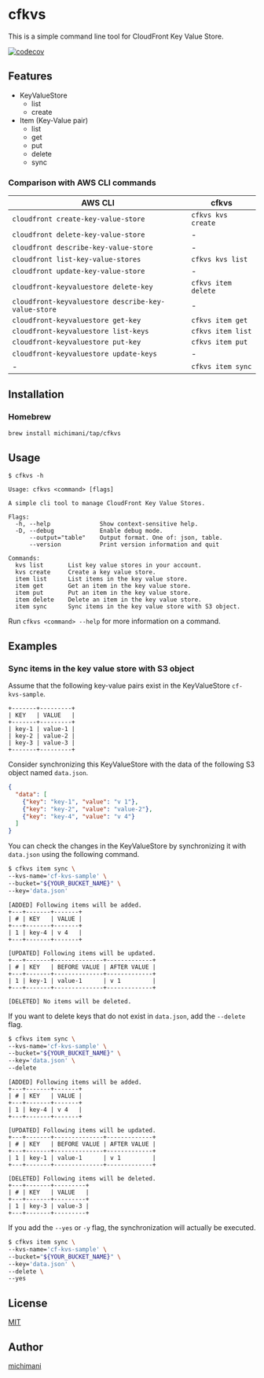 cfkvs
===

This is a simple command line tool for CloudFront Key Value Store.

[![codecov](https://codecov.io/gh/michimani/cfkvs/graph/badge.svg?token=PWKPWONA8G)](https://codecov.io/gh/michimani/cfkvs)

## Features

- KeyValueStore
  - list
  - create
- Item (Key-Value pair)
  - list
  - get
  - put
  - delete
  - sync

### Comparison with AWS CLI commands

| AWS CLI | cfkvs |
| --- | --- |
| `cloudfront create-key-value-store` | `cfkvs kvs create` |
| `cloudfront delete-key-value-store` | - |
| `cloudfront describe-key-value-store` | - |
| `cloudfront list-key-value-stores` | `cfkvs kvs list` |
| `cloudfront update-key-value-store` | - |
| `cloudfront-keyvaluestore delete-key` | `cfkvs item delete` |
| `cloudfront-keyvaluestore describe-key-value-store` | - |
| `cloudfront-keyvaluestore get-key` | `cfkvs item get` |
| `cloudfront-keyvaluestore list-keys` | `cfkvs item list` |
| `cloudfront-keyvaluestore put-key` | `cfkvs item put` |
| `cloudfront-keyvaluestore update-keys` | - |
| - | `cfkvs item sync` |

## Installation

### Homebrew

```bash
brew install michimani/tap/cfkvs
```

## Usage

```
$ cfkvs -h

Usage: cfkvs <command> [flags]

A simple cli tool to manage CloudFront Key Value Stores.

Flags:
  -h, --help              Show context-sensitive help.
  -D, --debug             Enable debug mode.
      --output="table"    Output format. One of: json, table.
      --version           Print version information and quit

Commands:
  kvs list       List key value stores in your account.
  kvs create     Create a key value store.
  item list      List items in the key value store.
  item get       Get an item in the key value store.
  item put       Put an item in the key value store.
  item delete    Delete an item in the key value store.
  item sync      Sync items in the key value store with S3 object.
```

Run `cfkvs <command> --help` for more information on a command.

## Examples

### Sync items in the key value store with S3 object

Assume that the following key-value pairs exist in the KeyValueStore `cf-kvs-sample`.

```
+-------+---------+
| KEY   | VALUE   |
+-------+---------+
| key-1 | value-1 |
| key-2 | value-2 |
| key-3 | value-3 |
+-------+---------+
```

Consider synchronizing this KeyValueStore with the data of the following S3 object named `data.json`.

```json
{
  "data": [
    {"key": "key-1", "value": "v 1"},
    {"key": "key-2", "value": "value-2"},
    {"key": "key-4", "value": "v 4"}
  ]
}
```

You can check the changes in the KeyValueStore by synchronizing it with `data.json` using the following command.

```bash
$ cfkvs item sync \
--kvs-name='cf-kvs-sample' \
--bucket="${YOUR_BUCKET_NAME}" \
--key='data.json'
```

```
[ADDED] Following items will be added.
+---+-------+-------+
| # | KEY   | VALUE |
+---+-------+-------+
| 1 | key-4 | v 4   |
+---+-------+-------+

[UPDATED] Following items will be updated.
+---+-------+--------------+-------------+
| # | KEY   | BEFORE VALUE | AFTER VALUE |
+---+-------+--------------+-------------+
| 1 | key-1 | value-1      | v 1         |
+---+-------+--------------+-------------+

[DELETED] No items will be deleted.
```

If you want to delete keys that do not exist in `data.json`, add the `--delete` flag.

```bash
$ cfkvs item sync \
--kvs-name='cf-kvs-sample' \
--bucket="${YOUR_BUCKET_NAME}" \
--key='data.json' \
--delete
```

```
[ADDED] Following items will be added.
+---+-------+-------+
| # | KEY   | VALUE |
+---+-------+-------+
| 1 | key-4 | v 4   |
+---+-------+-------+

[UPDATED] Following items will be updated.
+---+-------+--------------+-------------+
| # | KEY   | BEFORE VALUE | AFTER VALUE |
+---+-------+--------------+-------------+
| 1 | key-1 | value-1      | v 1         |
+---+-------+--------------+-------------+

[DELETED] Following items will be deleted.
+---+-------+---------+
| # | KEY   | VALUE   |
+---+-------+---------+
| 1 | key-3 | value-3 |
+---+-------+---------+
```

If you add the `--yes` or `-y` flag, the synchronization will actually be executed.

```bash
$ cfkvs item sync \
--kvs-name='cf-kvs-sample' \
--bucket="${YOUR_BUCKET_NAME}" \
--key='data.json' \
--delete \
--yes
```

## License

[MIT](https://github.com/michimani/cfkvs/blob/main/LICENSE)

## Author

[michimani](https://github.com/michimani)

